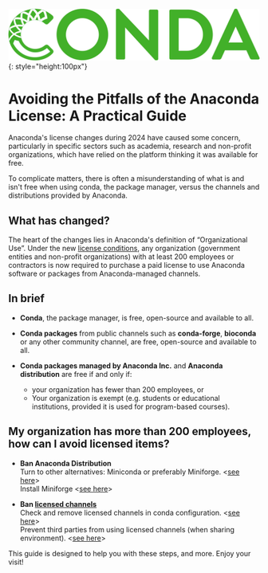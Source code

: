 ![](pages/images/Conda_logo.jpg){: style="height:100px"}

# Avoiding the Pitfalls of the Anaconda License: A Practical Guide

Anaconda's license changes during 2024 have caused some concern, particularly in specific sectors such as academia, research and non-profit organizations, which have relied on the platform thinking it was available for free.

To complicate matters, there is often a misunderstanding of what is and isn't free when using conda, the package manager, versus the channels and distributions provided by Anaconda.

## What has changed?

The heart of the changes lies in Anaconda's definition of “Organizational Use”. Under the new [license conditions](https://legal.anaconda.com/policies/en/?name=terms-of-service#anaconda-terms-of-service), any organization (government entities and non-profit organizations) with at least 200 employees or contractors is now required to purchase a paid license to use Anaconda software or packages from Anaconda-managed channels.

## In brief

* **Conda**, the package manager, is free, open-source and available to all.

* **Conda packages** from public channels such as **conda-forge**, **bioconda** or any other community channel, are free, open-source and available to all.

*  **Conda packages managed by Anaconda Inc.** and **Anaconda distribution** are free if and only if:
    - your organization has fewer than 200 employees, or
    - Your organization is exempt (e.g. students or educational institutions, provided it is used for program-based courses).

## My organization has more than 200 employees, how can I avoid licensed items?

* **Ban Anaconda Distribution**  
    Turn to other alternatives: Miniconda or preferably Miniforge. <[see here](./pages/conda-distrib)>  
    Install Miniforge <[see here](./pages/conda-installation)>

* **Ban [licensed channels](./pages/conda-channels/)**  
    Check and remove licensed channels in conda configuration. <[see here](./pages/conda-check)>  
    Prevent third parties from using licensed channels (when sharing environment). <[see here](./pages/conda-share)>  

This guide is designed to help you with these steps, and more. Enjoy your visit!